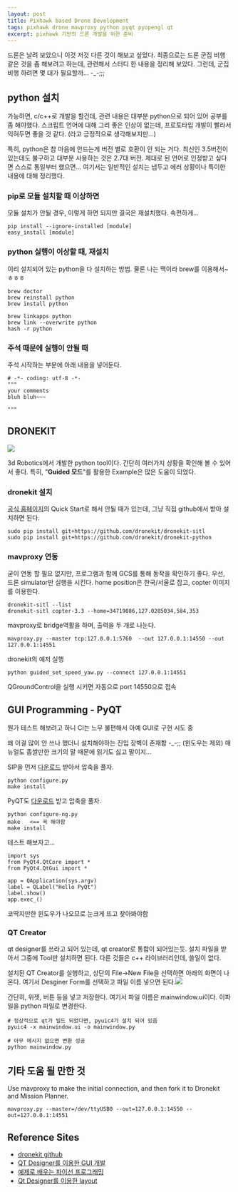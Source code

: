 ```yaml
--- 
layout: post  
title: Pixhawk based Drone Development  
tags: pixhawk drone mavproxy python pyqt pyopengl qt  
excerpt: pixhawk 기반의 드론 개발을 위한 준비    
---  
```


드론은 날려 보았으니 이것 저것 다른 것이 해보고 싶었다. 최종으로는 드론 군집 비행 같은 것을 좀 해보려고 하는데, 관련해서 스터디 한 내용을 정리해 보았다. 그런데, 군집 비행 하려면 몇 대가 필요할까... -_-;;;    

## python 설치 

가능하면, c/c++로 개발을 할건데, 관련 내용은 대부분 python으로 되어 있어 공부를 좀 해야했다. 스크립트 언어에 대해 그리 좋은 인상이 없는데, 프로토타입 개발이 빨라서 익혀두면 좋을 것 같다. (라고 긍정적으로 생각해보지만...)  

특히, python은 참 마음에 안드는게 버전 별로 호환이 안 되는 거다. 최신인 3.5버전이 있는데도 불구하고  대부분 사용하는 것은 2.7대 버전. 제대로 된 언어로 인정받고 싶다면 스스로 통일부터 했으면... 여기서는 일반적인 설치는 냅두고 에러 상황이나 특이한 내용에 대해 정리했다.  

### pip로 모듈 설치할 때 이상하면

모듈 설치가 안될 경우, 이렇게 하면 되지만 결국은 재설치했다. 속편하게... 
  
	pip install --ignore-installed [module]  
	easy_install [module]  

### python 실행이 이상할 때, 재설치

이리 설치되어 있는 python을 다 설치하는 방법. 물론 나는 맥이라 brew를 이용해서~ ㅎㅎㅎ 
  
	brew doctor   
	brew reinstall python
	brew install python
  
	brew linkapps python
	brew link --overwrite python
	hash -r python

### 주석 때문에 실행이 안될 때  

주석 시작하는 부분에 아래 내용을 넣어둔다. 
  
	# -*- coding: utf-8 -*-
	"""
	your comments
	bluh bluh~~~
	
	"""

## DRONEKIT  
![](https://cloud.githubusercontent.com/assets/5368500/10805537/90dd4b14-7e22-11e5-9592-5925348a7df9.png)  

3d Robotics에서 개발한 python tool이다. 간단히 여러가지 상황을 확인해 볼 수 있어서 좋다. 특히, "**Guided 모드**"를 활용한 Example은 많은 도움이 되었다.   


### dronekit 설치 

[공식 홈페이지](http://python.dronekit.io/guide/quick_start.html)의 Quick Start로 해서 안될 때가 있는데, 그냥 직접 github에서 받아 설치하면 된다. 
  
	sudo pip install git+https://github.com/dronekit/dronekit-sitl  
	sudo pip install git+https://github.com/dronekit/dronekit-python

### mavproxy 연동  

굳이 연동 할 필요 없지만, 프로그램과 함께 GCS를 통해 동작을 확인하기 좋다. 
우선, 드론 simulator만 실행을 시킨다. home position은 한국/서울로 잡고, copter 이미지를 이용한다. 

	dronekit-sitl --list
	dronekit-sitl copter-3.3 --home=34719086,127.0285034,584,353

mavproxy로 bridge역활을 하며, 출력을 두 개로 나눈다. 

	mavproxy.py --master tcp:127.0.0.1:5760  --out 127.0.0.1:14550 --out 127.0.0.1:14551

dronekit의 예저 실행  

	python guided_set_speed_yaw.py --connect 127.0.0.1:14551  

QGroundControl을 실행 시키면 자동으로 port 14550으로 접속

## GUI Programming - PyQT  

뭔가 테스트 해보려고 하니 CI는 느무 불편해서 아예 GUI로 구현 시도 중

왜 이걸 많이 안 쓰나 했더니 설치해야하는 진입 장벽이 존재함 -_-;; (윈도우는 제외) 매뉴얼도 좁쌀만한 크기의 말 때문에 읽기도 싫고 말이지...    

SIP을 먼저 [다운로드](https://riverbankcomputing.com/software/sip/download) 받아서 압축을 풀자. 

	python configure.py  
	make install   

PyQT도 [다운로드](https://www.riverbankcomputing.com/software/pyqt/download) 받고 압축을 풀자. 

	python configure-ng.py  
	make   <== 꼭 해야함 
	make install   
	
테스트 해보자고... 

	import sys
	from PyQt4.QtCore import *	
	from PyQt4.QtGui import *

	app = QApplication(sys.argv)
	label = QLabel("Hello PyQt")
	label.show()
	app.exec_()

코딱지만한 윈도우가 나오므로 눈크게 뜨고 찾아봐야함  

### QT Creator  

qt designer를 쓰라고 되어 있는데, qt creator로 통합이 되어있는듯. 설치 파일을 받아서 그중에 Tool만 설치하면 된다. 다른 것들은 c++ 라이브러리인데, 쓸일이 없다. 

설치된 QT Creator를 실행하고, 상단의 File->New File을 선택하면 아래의 화면이 나온다. 여기서 Desginer Form를 선택하고 파일 이름 넣으면 된다.![](https://camo.githubusercontent.com/0b8403f1947132294d3c440d5c29a3c42c383bdf/68747470733a2f2f646c2e64726f70626f7875736572636f6e74656e742e636f6d2f752f35303236323231392f496e74726f2d746f2d51742d55492d66696c65732f6265666f72652d73746570312d7573696e672d717463726561746f722e706e67)  
 
간단히, 위젯, 버튼 등을 넣고 저장한다. 여기서 파일 이름은 mainwindow.ui이다. 이파일을 python 파일로 변경한다.    
	
	# 정상적으로 qt가 빌드 되었다면, pyuic4가 설치 되어 있음
	pyuic4 -x mainwindow.ui -o mainwindow.py 
	 
	# 아무 메시지 없으면 변환 성공 
	python mainwindow.py
	

## 기타 도움 될 만한 것  

Use mavproxy to make the initial connection, and then fork it to Dronekit and Mission Planner.

	mavproxy.py --master=/dev/ttyUSB0 --out=127.0.0.1:14550 --out=127.0.0.1:14551

## Reference Sites

- [dronekit github](https://github.com/dronekit/dronekit-python)
- [QT Designer를 이용한 GUI 개발](http://scripting.tistory.com/790)
- [예제로 배우는 파이선 프로그래밍](http://pythonstudy.xyz/)
- [Qt Designer를 이용한 layout](https://wikidocs.net/2598)
